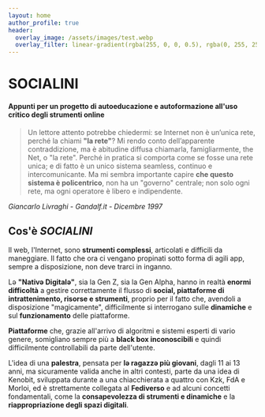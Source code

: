 ```yaml
---
layout: home
author_profile: true
header:
  overlay_image: /assets/images/test.webp
  overlay_filter: linear-gradient(rgba(255, 0, 0, 0.5), rgba(0, 255, 255, 0.5))
---
```

# SOCIALINI
#### Appunti per un progetto di autoeducazione e autoformazione all'uso critico degli strumenti online

> Un lettore attento potrebbe chiedermi: se Internet non è un’unica rete, perché la chiami **"la rete"**? Mi rendo conto dell’apparente contraddizione, ma è abitudine diffusa chiamarla, famigliarmente, the Net, o "la rete". Perché in pratica si comporta come se fosse una rete unica; e di fatto è un unico sistema seamless, continuo e intercomunicante. Ma mi sembra importante capire **che questo sistema è policentrico**, non ha un "governo" centrale; non solo ogni rete, ma ogni operatore è libero e indipendente. 

*Giancarlo Livraghi - Gandalf.it - Dicembre 1997*

## Cos'è *SOCIALINI*
Il web, l'Internet, sono **strumenti complessi**, articolati e difficili da maneggiare. Il fatto che ora ci vengano propinati sotto forma di agili app, sempre a disposizione, non deve trarci in inganno. 

Lə **"Nativə Digitalə"**, sia la Gen Z, sia la Gen Alpha, hanno in realtà **enormi difficoltà** a gestire correttamente il flusso di **social, piattaforme di intrattenimento, risorse e strumenti**, proprio per il fatto che, avendoli a disposizione "magicamente", difficilmente si interrogano sulle **dinamiche** e sul **funzionamento** delle piattaforme.

**Piattaforme** che, grazie all'arrivo di algoritmi e sistemi esperti di vario genere, somigliano sempre più a **black box inconoscibili** e quindi difficilmente controllabili da parte dell'utente.

L'idea di una **palestra**, pensata per **lə ragazzə più giovani**, dagli 11 ai 13 anni, ma sicuramente valida anche in altri contesti, parte da una idea di Kenobit, sviluppata durante a una chiacchierata a quattro con Kzk, FdA e Morloi, ed è strettamente collegata al **Fediverso** e ad alcuni concetti fondamentali, come la **consapevolezza di strumenti e dinamiche** e la **riappropriazione degli spazi digitali**. 